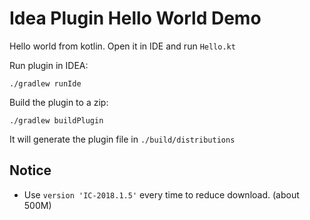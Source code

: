 Idea Plugin Hello World Demo
=======================

Hello world from kotlin. Open it in IDE and run `Hello.kt`

Run plugin in IDEA:

```
./gradlew runIde
```

Build the plugin to a zip:

```
./gradlew buildPlugin
```

It will generate the plugin file in `./build/distributions`

Notice
-------

- Use `version 'IC-2018.1.5'` every time to reduce download. (about 500M)
